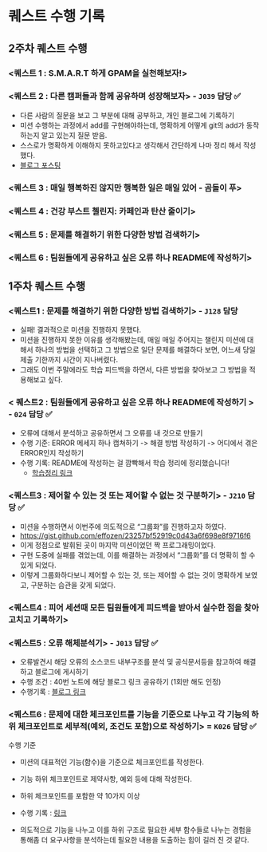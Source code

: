 # 퀘스트 수행 기록

## 2주차 퀘스트 수행

### <퀘스트 1 : S.M.A.R.T 하게 GPAM을 실천해보자!>

### <퀘스트 2 : 다른 캠퍼들과 함께 공유하며 성장해보자> - `J039` 담당 ✅

- 다른 사람의 질문을 보고 그 부분에 대해 공부하고, 개인 블로그에 기록하기
- 미션 수행하는 과정에서 add를 구현해야하는데, 명확하게 어떻게 git의 add가 동작하는지 알고 있는지 질문 받음.
- 스스로가 명확하게 이해하지 못하고있다고 생각해서 간단하게 나마 정리 해서 작성했다.
- [블로그 포스팅](https://edder773.tistory.com/326)

### <퀘스트 3 : 매일 행복하진 않지만 행복한 일은 매일 있어 - 곰돌이 푸>

### <퀘스트 4 : 건강 부스트 첼린지: 카페인과 탄산 줄이기>

### <퀘스트 5 : 문제를 해결하기 위한 다양한 방법 검색하기>

### <퀘스트 6 : 팀원들에게 공유하고 싶은 오류 하나 README에 작성하기>

## 1주차 퀘스트 수행

### <퀘스트1 : 문제를 해결하기 위한 다양한 방법 검색하기> - `J128` 담당

- 실패! 결과적으로 미션을 진행하지 못했다.
- 미션을 진행하지 못한 이유를 생각해봤는데, 매일 매일 주어지는 챌린지 미션에 대해서 하나의 방법을 선택하고 그 방법으로 일단 문제를 해결하다 보면, 어느새 당일 제출 기한까지 시간이 지나버렸다.
- 그래도 이번 주말에라도 학습 피드백을 하면서, 다른 방법을 찾아보고 그 방법을 적용해보고 싶다.

### < 퀘스트2 : 팀원들에게 공유하고 싶은 오류 하나 README에 작성하기 > - `024` 담당 ✅

- 오류에 대해서 분석하고 공유하면서 그 오류를 내 것으로 만들기
- 수행 기준: ERROR 메세지 하나 캡쳐하기 -> 해결 방법 작성하기 -> 어디에서 겪은 ERROR인지 작성하기
- 수행 기록: README에 작성하는 걸 깜빡해서 학습 정리에 정리했습니다!
  - [학습정리 링크](https://swiftorg.notion.site/Day07-6ea9be51299342a2b502aad17ec49010?pvs=4)

### <퀘스트3 : 제어할 수 있는 것 또는 제어할 수 없는 것 구분하기> - `J210` 담당 ✅

- 미션을 수행하면서 이번주에 의도적으로 “그룹화”를 진행하고자 하였다.
- https://gist.github.com/effozen/23257bf52919c0d43a6f698e8f9716f6
- 이게 정점으로 발휘된 곳이 마지막 미션이었던 짝 프로그래밍이었다.
- 구현 도중에 실패를 겪었는데, 이를 해결하는 과정에서 “그룹화”를 더 명확히 할 수 있게 되었다.
- 이렇게 그룹화하다보니 제어할 수 있는 것, 또는 제어할 수 없는 것이 명확하게 보였고, 구분하는 습관을 갖게 되었다.

### <퀘스트4 : 피어 세션때 모든 팀원들에게 피드백을 받아서 실수한 점을 찾아 고치고 기록하기>

### <퀘스트5 : 오류 해체분석기> - `J013` 담당 ✅

- 오류발견시 해당 오류의 소스코드 내부구조를 분석 및 공식문서등을 참고하여 해결하고 블로그에 게시하기
- 수행 조건 : 40번 노트에 해당 블로그 링크 공유하기 (1회만 해도 인정)
- 수행기록 : [블로그 링크](https://velog.io/@bosun0214/javascript-%ED%81%B4%EB%9E%98%EC%8A%A4-%EC%83%9D%EC%84%B1%EC%9E%90%EC%97%90%EC%84%9C-%EC%A0%95%EC%9D%98%EB%90%9C-%EC%88%9C%EC%84%9C%EC%9D%98-%EC%A4%91%EC%9A%94%EC%84%B1)

### <퀘스트6 : 문제에 대한 체크포인트를 기능을 기준으로 나누고 각 기능의 하위 체크포인트로 세부적(예외, 조건도 포함)으로 작성하기> = `K026` 담당 ✅

수행 기준

- 미션의 대표적인 기능(함수)을 기준으로 체크포인트를 작성한다.
- 기능 하위 체크포인트로 제약사항, 예외 등에 대해 작성한다.
- 하위 체크포인트를 포함한 약 10가지 이상
- 수행 기록 : [링크](https://ritzy-nation-0cf.notion.site/dd481c09c9b1477a92de850a20a276b7?pvs=4)

- 의도적으로 기능을 나누고 이를 하위 구조로 필요한 세부 함수들로 나누는 경험을 통해좀 더 요구사항을 분석하는데 필요한 내용을 도출하는 힘이 길러 진 것 같다.
